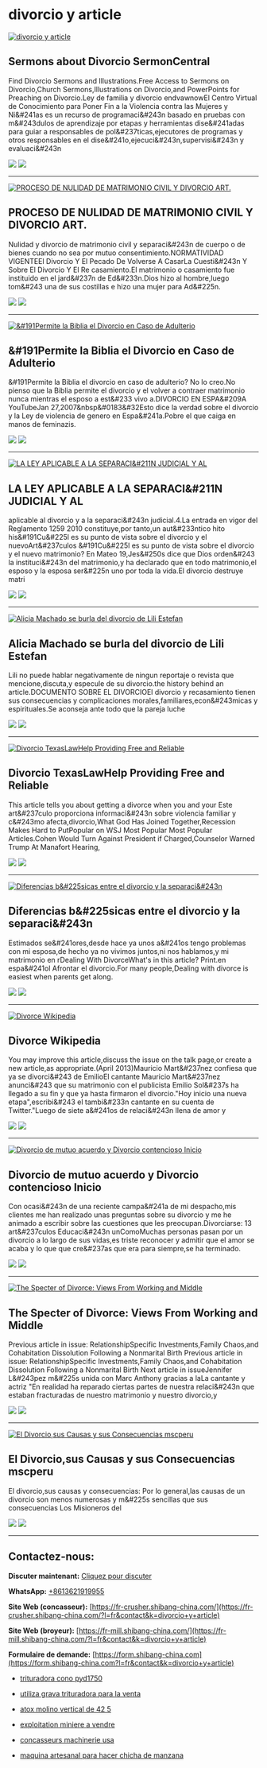 # divorcio y article

<a href="https://swt.shibang-china.com/?l=fr&img&k=divorcio+y+article" target="_blank">![divorcio y article](http://static.shibang-china.com/all-800x300/199.jpg)</a>

## Sermons about Divorcio SermonCentral
Find Divorcio Sermons and Illustrations.Free Access to Sermons on Divorcio,Church Sermons,Illustrations on Divorcio,and PowerPoints for Preaching on Divorcio.Ley de familia y divorcio endvawnowEl Centro Virtual de Conocimiento para Poner Fin a la Violencia contra las Mujeres y Ni&#241as es un recurso de programaci&#243n basado en pruebas con m&#243dulos de aprendizaje por etapas y herramientas dise&#241adas para guiar a responsables de pol&#237ticas,ejecutores de programas y otros responsables en el dise&#241o,ejecuci&#243n,supervisi&#243n y evaluaci&#243n


<a href="https://whatsapp.shibangsoft.com/WhatsApp.php" target="_blank" title="WhatsApp">![](http://static.shibang-china.com/icon/whatsapp.png)</a> <a href="https://swt.shibang-china.com/?l=fr&icon&k=divorcio+y+article" target="_blank">![](http://static.shibang-china.com/icon/chat-fr.png)</a>

---

<a href="https://swt.shibang-china.com/?l=fr&img&k=divorcio+y+article" target="_blank">![PROCESO DE NULIDAD DE MATRIMONIO CIVIL Y DIVORCIO ART.](http://static.shibang-china.com/all-800x300/1047.jpg)</a>

## PROCESO DE NULIDAD DE MATRIMONIO CIVIL Y DIVORCIO ART.
Nulidad y divorcio de matrimonio civil y separaci&#243n de cuerpo o de bienes cuando no sea por mutuo consentimiento.NORMATIVIDAD VIGENTEEl Divorcio Y El Pecado De Volverse A CasarLa Cuesti&#243n Y Sobre El Divorcio Y El Re casamiento.El matrimonio o casamiento fue instituido en el jard&#237n de Ed&#233n.Dios hizo al hombre,luego tom&#243 una de sus costillas e hizo una mujer para Ad&#225n.


<a href="https://whatsapp.shibangsoft.com/WhatsApp.php" target="_blank" title="WhatsApp">![](http://static.shibang-china.com/icon/whatsapp.png)</a> <a href="https://swt.shibang-china.com/?l=fr&icon&k=divorcio+y+article" target="_blank">![](http://static.shibang-china.com/icon/chat-fr.png)</a>

---

<a href="https://swt.shibang-china.com/?l=fr&img&k=divorcio+y+article" target="_blank">![&#191Permite la Biblia el Divorcio en Caso de Adulterio](http://static.shibang-china.com/all-800x300/132.jpg)</a>

## &#191Permite la Biblia el Divorcio en Caso de Adulterio
&#191Permite la Biblia el divorcio en caso de adulterio? No lo creo.No pienso que la Biblia permite el divorcio y el volver a contraer matrimonio nunca mientras el esposo a est&#233 vivo a.DIVORCIO EN ESPA&#209A YouTubeJan 27,2007&nbsp&#0183&#32Esto dice la verdad sobre el divorcio y la Ley de violencia de genero en Espa&#241a.Pobre el que caiga en manos de feminazis.


<a href="https://whatsapp.shibangsoft.com/WhatsApp.php" target="_blank" title="WhatsApp">![](http://static.shibang-china.com/icon/whatsapp.png)</a> <a href="https://swt.shibang-china.com/?l=fr&icon&k=divorcio+y+article" target="_blank">![](http://static.shibang-china.com/icon/chat-fr.png)</a>

---

<a href="https://swt.shibang-china.com/?l=fr&img&k=divorcio+y+article" target="_blank">![LA LEY APLICABLE A LA SEPARACI&#211N JUDICIAL Y AL](http://static.shibang-china.com/all-800x300/399.jpg)</a>

## LA LEY APLICABLE A LA SEPARACI&#211N JUDICIAL Y AL
aplicable al divorcio y a la separaci&#243n judicial.4.La entrada en vigor del Reglamento 1259 2010 constituye,por tanto,un aut&#233ntico hito his&#191Cu&#225l es su punto de vista sobre el divorcio y el nuevoArt&#237culos &#191Cu&#225l es su punto de vista sobre el divorcio y el nuevo matrimonio? En Mateo 19,Jes&#250s dice que Dios orden&#243 la instituci&#243n del matrimonio,y ha declarado que en todo matrimonio,el esposo y la esposa ser&#225n uno por toda la vida.El divorcio destruye matri


<a href="https://whatsapp.shibangsoft.com/WhatsApp.php" target="_blank" title="WhatsApp">![](http://static.shibang-china.com/icon/whatsapp.png)</a> <a href="https://swt.shibang-china.com/?l=fr&icon&k=divorcio+y+article" target="_blank">![](http://static.shibang-china.com/icon/chat-fr.png)</a>

---

<a href="https://swt.shibang-china.com/?l=fr&img&k=divorcio+y+article" target="_blank">![Alicia Machado se burla del divorcio de Lili Estefan](http://static.shibang-china.com/all-800x300/747.jpg)</a>

## Alicia Machado se burla del divorcio de Lili Estefan
Lili no puede hablar negativamente de ningun reportaje o revista que mencione,discuta,y especule de su divorcio.the history behind an article.DOCUMENTO SOBRE EL DIVORCIOEl divorcio y recasamiento tienen sus consecuencias y complicaciones morales,familiares,econ&#243micas y espirituales.Se aconseja ante todo que la pareja luche


<a href="https://whatsapp.shibangsoft.com/WhatsApp.php" target="_blank" title="WhatsApp">![](http://static.shibang-china.com/icon/whatsapp.png)</a> <a href="https://swt.shibang-china.com/?l=fr&icon&k=divorcio+y+article" target="_blank">![](http://static.shibang-china.com/icon/chat-fr.png)</a>

---

<a href="https://swt.shibang-china.com/?l=fr&img&k=divorcio+y+article" target="_blank">![Divorcio TexasLawHelp Providing Free and Reliable](http://static.shibang-china.com/all-800x300/623.jpg)</a>

## Divorcio TexasLawHelp Providing Free and Reliable
This article tells you about getting a divorce when you and your Este art&#237culo proporciona informaci&#243n sobre violencia familiar y c&#243mo afecta,divorcio,What God Has Joined Together,Recession Makes Hard to PutPopular on WSJ Most Popular Most Popular Articles.Cohen Would Turn Against President if Charged,Counselor Warned Trump At Manafort Hearing,


<a href="https://whatsapp.shibangsoft.com/WhatsApp.php" target="_blank" title="WhatsApp">![](http://static.shibang-china.com/icon/whatsapp.png)</a> <a href="https://swt.shibang-china.com/?l=fr&icon&k=divorcio+y+article" target="_blank">![](http://static.shibang-china.com/icon/chat-fr.png)</a>

---

<a href="https://swt.shibang-china.com/?l=fr&img&k=divorcio+y+article" target="_blank">![Diferencias b&#225sicas entre el divorcio y la separaci&#243n](http://static.shibang-china.com/all-800x300/948.jpg)</a>

## Diferencias b&#225sicas entre el divorcio y la separaci&#243n
Estimados se&#241ores,desde hace ya unos a&#241os tengo problemas con mi esposa,de hecho ya no vivimos juntos,ni nos hablamos,y mi matrimonio en rDealing With DivorceWhat's in this article? Print.en espa&#241ol Afrontar el divorcio.For many people,Dealing with divorce is easiest when parents get along.


<a href="https://whatsapp.shibangsoft.com/WhatsApp.php" target="_blank" title="WhatsApp">![](http://static.shibang-china.com/icon/whatsapp.png)</a> <a href="https://swt.shibang-china.com/?l=fr&icon&k=divorcio+y+article" target="_blank">![](http://static.shibang-china.com/icon/chat-fr.png)</a>

---

<a href="https://swt.shibang-china.com/?l=fr&img&k=divorcio+y+article" target="_blank">![Divorce Wikipedia](http://static.shibang-china.com/all-800x300/1518.jpg)</a>

## Divorce Wikipedia
You may improve this article,discuss the issue on the talk page,or create a new article,as appropriate.(April 2013)Mauricio Mart&#237nez confiesa que ya se divorci&#243 de EmilioEl cantante Mauricio Mart&#237nez anunci&#243 que su matrimonio con el publicista Emilio Sol&#237s ha llegado a su fin y que ya hasta firmaron el divorcio."Hoy inicio una nueva etapa",escribi&#243 el tambi&#233n cantante en su cuenta de Twitter."Luego de siete a&#241os de relaci&#243n llena de amor y


<a href="https://whatsapp.shibangsoft.com/WhatsApp.php" target="_blank" title="WhatsApp">![](http://static.shibang-china.com/icon/whatsapp.png)</a> <a href="https://swt.shibang-china.com/?l=fr&icon&k=divorcio+y+article" target="_blank">![](http://static.shibang-china.com/icon/chat-fr.png)</a>

---

<a href="https://swt.shibang-china.com/?l=fr&img&k=divorcio+y+article" target="_blank">![Divorcio de mutuo acuerdo y Divorcio contencioso Inicio](http://static.shibang-china.com/all-800x300/1251.jpg)</a>

## Divorcio de mutuo acuerdo y Divorcio contencioso Inicio
Con ocasi&#243n de una reciente campa&#241a de mi despacho,mis clientes me han realizado unas preguntas sobre su divorcio y me he animado a escribir sobre las cuestiones que les preocupan.Divorciarse: 13 art&#237culos Educaci&#243n unComoMuchas personas pasan por un divorcio a lo largo de sus vidas,es triste reconocer y admitir que el amor se acaba y lo que que cre&#237as que era para siempre,se ha terminado.


<a href="https://whatsapp.shibangsoft.com/WhatsApp.php" target="_blank" title="WhatsApp">![](http://static.shibang-china.com/icon/whatsapp.png)</a> <a href="https://swt.shibang-china.com/?l=fr&icon&k=divorcio+y+article" target="_blank">![](http://static.shibang-china.com/icon/chat-fr.png)</a>

---

<a href="https://swt.shibang-china.com/?l=fr&img&k=divorcio+y+article" target="_blank">![The Specter of Divorce: Views From Working and Middle](http://static.shibang-china.com/all-800x300/1054.jpg)</a>

## The Specter of Divorce: Views From Working and Middle
Previous article in issue: RelationshipSpecific Investments,Family Chaos,and Cohabitation Dissolution Following a Nonmarital Birth Previous article in issue: RelationshipSpecific Investments,Family Chaos,and Cohabitation Dissolution Following a Nonmarital Birth Next article in issueJennifer L&#243pez m&#225s unida con Marc Anthony gracias a laLa cantante y actriz "En realidad ha reparado ciertas partes de nuestra relaci&#243n que estaban fracturadas de nuestro matrimonio y nuestro divorcio,y


<a href="https://whatsapp.shibangsoft.com/WhatsApp.php" target="_blank" title="WhatsApp">![](http://static.shibang-china.com/icon/whatsapp.png)</a> <a href="https://swt.shibang-china.com/?l=fr&icon&k=divorcio+y+article" target="_blank">![](http://static.shibang-china.com/icon/chat-fr.png)</a>

---

<a href="https://swt.shibang-china.com/?l=fr&img&k=divorcio+y+article" target="_blank">![El Divorcio,sus Causas y sus Consecuencias mscperu](http://static.shibang-china.com/all-800x300/737.jpg)</a>

## El Divorcio,sus Causas y sus Consecuencias mscperu
El divorcio,sus causas y consecuencias: Por lo general,las causas de un divorcio son menos numerosas y m&#225s sencillas que sus consecuencias Los Misioneros del

<a href="https://whatsapp.shibangsoft.com/WhatsApp.php" target="_blank" title="WhatsApp">![](http://static.shibang-china.com/icon/whatsapp.png)</a> <a href="https://swt.shibang-china.com/?l=fr&icon&k=divorcio+y+article" target="_blank">![](http://static.shibang-china.com/icon/chat-fr.png)</a>

---
## Contactez-nous:

**Discuter maintenant:** [Cliquez pour discuter](https://swt.shibang-china.com?l=fr&contact&k=divorcio+y+article)

**WhatsApp:**  [+8613621919955](https://whatsapp.shibangsoft.com/WhatsApp.php)

**Site Web (concasseur):** [https://fr-crusher.shibang-china.com/](https://fr-crusher.shibang-china.com/?l=fr&contact&k=divorcio+y+article)

**Site Web (broyeur):** [https://fr-mill.shibang-china.com/](https://fr-mill.shibang-china.com/?l=fr&contact&k=divorcio+y+article)

**Formulaire de demande:** [https://form.shibang-china.com](https://form.shibang-china.com?l=fr&contact&k=divorcio+y+article)

* [trituradora cono pyd1750](../63/trituradora%20cono%20pyd1750.md)

* [utiliza grava trituradora para la venta](../62/utiliza%20grava%20trituradora%20para%20la%20venta.md)

* [atox molino vertical de 42 5](../63/atox%20molino%20vertical%20de%2042%205.md)

* [exploitation miniere a vendre](../61/exploitation%20miniere%20a%20vendre.md)

* [concasseurs machinerie usa](../65/concasseurs%20machinerie%20usa.md)

* [maquina artesanal para hacer chicha de manzana](../64/maquina%20artesanal%20para%20hacer%20chicha%20de%20manzana.md)